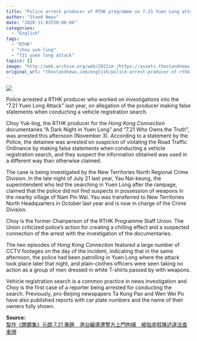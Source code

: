 ```yaml
---
title: "Police arrest producer of RTHK programme on 7.21 Yuen Long attack"
author: "Stand News"
date: "2020-11-03T20:06:00"
categories:
  - "English"
tags:
  - "RTHK"
  - "choy yuk-ling"
  - "721 yuen long attack"
topics: []
image: "http://web.archive.org/web/2021im_/https://assets.thestandnews.com/media/photos/20201103-10_9f1lS_Kc9N68Z.png"
original_url: "thestandnews.com/english/police-arrest-producer-of-rthk-programme-on-7-21-yuen-long-attack"
---
```

![](http://web.archive.org/web/2021im_/https://assets.thestandnews.com/media/photos/20201103-10_9f1lS_Kc9N68Z.png)

Police arrested a RTHK producer who worked on investigations into the “7.21 Yuen Long Attack” last year, on allegation of the producer making false statements when conducting a vehicle registration search.

Choy Yuk-ling, the RTHK producer for the _Hong Kong Connection_ documentaries “A Dark Night in Yuen Long” and “7.21 Who Owns the Truth”, was arrested this afternoon (November 3). According to a statement by the Police, the detainee was arrested on suspicion of violating the Road Traffic Ordinance by making false statements when conducting a vehicle registration search, and they suspect the information obtained was used in a different way than otherwise claimed.

The case is being investigated by the New Territories North Regional Crime Division. In the late night of July 21 last year, Yau Nai-keung, the superintendent who led the searching in Yuen Long after the rampage, claimed that the police did not find suspects in possession of weapons in the nearby village of Nam Pin Wai. Yau was transferred to New Territories North Headquarters in October last year and is now in charge of the Crime Division.

Choy is the former Chairperson of the RTHK Programme Staff Union. The Union criticized police’s action for creating a chilling effect and a suspected connection of the arrest with the investigation of the documentaries.

The two episodes of _Hong Kong Connection_ featured a large number of CCTV footages on the day of the incident, indicating that in the same afternoon, the police had been patrolling in Yuen Long where the attack took place later that night, and plain-clothes officers were seen taking no action as a group of men dressed in white T-shirts passed by with weapons.

Vehicle registration search is a common practice in news investigation and Choy is the first case of a reporter being arrested for conducting the search. Previously, pro-Beijing newspapers Ta Kung Pao and Wen Wei Po have also published reports with car plate numbers and the name of their owners fully shown.

**Source:**  
[製作《鏗鏘集》元朗 7.21 專題　港台編導遭警方上門拘捕　被指虛假陳述違法查車牌](../../politics/%E6%B6%88%E6%81%AF-%E8%B2%A0%E8%B2%AC-%E9%8F%97%E9%8F%98%E9%9B%86-7-21-%E5%B0%88%E9%A1%8C-%E6%B8%AF%E5%8F%B0%E7%B7%A8%E5%B0%8E%E8%A2%AB%E8%AD%A6%E6%96%B9%E4%B8%8A%E9%96%80%E6%8B%98%E6%8D%95/)